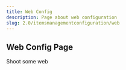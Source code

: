 ```yaml
---
title: Web Config
description: Page about web configuration
slug: 2.0/itemsmanagementconfiguration/web
---
```


## Web Config Page

Shoot some web
